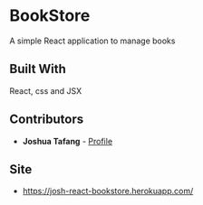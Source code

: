 # BookStore

A simple React application to manage books

## Built With

React, css and JSX

## Contributors

* **Joshua Tafang**  - [Profile](https://github.com/tafodinho)

## Site

* https://josh-react-bookstore.herokuapp.com/